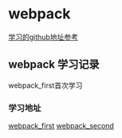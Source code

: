 <!--
 * @Author: shichuyu
 * @Date: 2020-09-15 11:05:29
 * @LastEditors: shichuyu
 * @LastEditTime: 2020-09-22 09:51:52
 * @Description: 
-->

# webpack

[学习的github地址参考](https://github.com/YvetteLau/webpack)

## webpack 学习记录

webpack_first首次学习

### 学习地址

[webpack_first](https://mp.weixin.qq.com/s/OBUcxEFXKQQubP08LO2Uhg)
[webpack_second](https://mp.weixin.qq.com/s/9XGaw2TmGbGolNKM1eJ4wQ)

